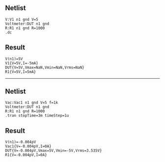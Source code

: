 ## Netlist

```text
V:V1 n1 gnd V=5
Voltmeter:DUT n1 gnd
R:R1 n1 gnd R=1000
.dc
```

## Result

```text
V(n1)=5V
V1{V=5V,I=-5mA}
DUT{V=5V,Vmax=NaN,Vmin=NaN,Vrms=NaN}
R1{V=5V,I=5mA}
```

---

## Netlist

```text
Vac:Vac1 n1 gnd V=5 f=1k
Voltmeter:DUT n1 gnd
R:R1 n1 gnd R=1000
.tran stopTime=3m timeStep=1u
```

## Result

```text
V(n1)=-0.004pV
Vac1{V=-0.004pV,I=0A}
DUT{V=-0.004pV,Vmax=5V,Vmin=-5V,Vrms=3.535V}
R1{V=-0.004pV,I=0A}
```
